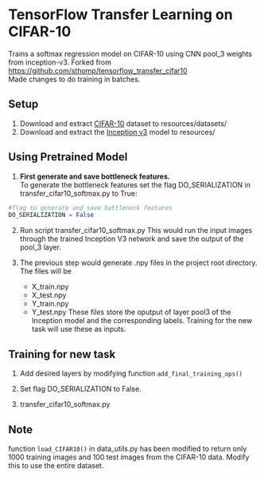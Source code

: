 # TensorFlow Transfer Learning on CIFAR-10
Trains a softmax regression model on CIFAR-10 using CNN pool_3 weights from inception-v3.
Forked from https://github.com/sthomp/tensorflow_transfer_cifar10<br />
Made changes to do training in batches.

## Setup
1. Download and extract [CIFAR-10](https://www.cs.toronto.edu/~kriz/cifar-10-python.tar.gz) dataset to resources/datasets/
2. Download  and extract the [Inception v3](http://download.tensorflow.org/models/image/imagenet/inception-2015-12-05.tgz) model to resources/

## Using Pretrained Model
1. **First generate and save bottleneck features.**<br />
To generate the bottleneck features set the flag DO_SERIALIZATION in transfer_cifar10_softmax.py to True:<br />
```python
#flag to generate and save bottleneck features
DO_SERIALIZATION = False
```
2. Run script transfer_cifar10_softmax.py
This would run the input images through the trained Inception V3 network and save the output of the pool_3 layer.

3. The previous step would generate .npy files in the project root directory. The files will be
    * X_train.npy
    * X_test.npy
    * Y_train.npy
    * Y_test.npy
   These files store the oputput of layer pool3 of the Inception model and the corresponding labels. Training for the new task will use these as inputs.

## Training for new task
1. Add desired layers by modifying function
```add_final_training_ops()```

2. Set flag DO_SERIALIZATION to False.

3. transfer_cifar10_softmax.py

## Note
function ```load_CIFAR10()``` in data_utils.py has been modified to return only 1000 training images and 100 test images from the CIFAR-10 data. Modify this to use the entire dataset.
